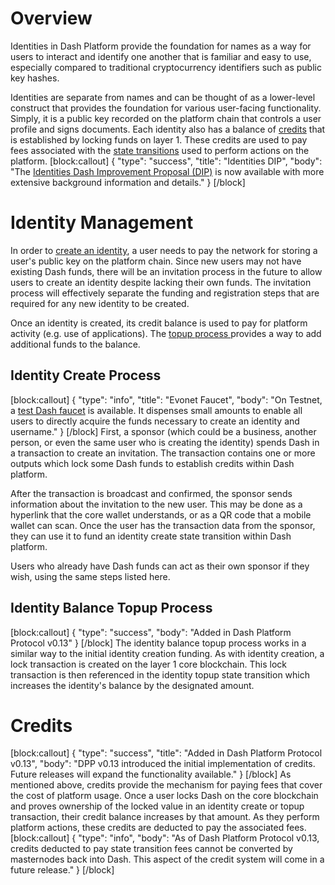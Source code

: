 # Overview

Identities in Dash Platform provide the foundation for names as a way for users to interact and identify one another that is familiar and easy to use, especially compared to traditional cryptocurrency identifiers such as public key hashes.

Identities are separate from names and can be thought of as a lower-level construct that provides the foundation for various user-facing functionality. Simply, it is a public key recorded on the platform chain that controls a user profile and signs documents. Each identity also has a balance of [credits](#credits) that is established by locking funds on layer 1. These credits are used to pay fees associated with the [state transitions](explanation-platform-protocol-state-transition) used to perform actions on the platform.
[block:callout]
{
  "type": "success",
  "title": "Identities DIP",
  "body": "The [Identities Dash Improvement Proposal (DIP)](https://github.com/dashpay/dips/blob/master/dip-0011.md) is now available with more extensive background information and details."
}
[/block]
# Identity Management

In order to [create an identity](#identity-create-process), a user needs to pay the network for storing a user's public key on the platform chain. Since new users may not have existing Dash funds, there will be an invitation process in the future to allow users to create an identity despite lacking their own funds. The invitation process will effectively separate the funding and registration steps that are required for any new identity to be created.

Once an identity is created, its credit balance is used to pay for platform activity (e.g. use of applications). The [topup process ](#identity-balance-topup-process) provides a way to add additional funds to the balance.

## Identity Create Process
[block:callout]
{
  "type": "info",
  "title": "Evonet Faucet",
  "body": "On Testnet, a [test Dash faucet](https://testnet-faucet.dash.org/) is available. It dispenses small amounts to enable all users to directly acquire the funds necessary to create an identity and username."
}
[/block]
First, a sponsor (which could be a business, another person, or even the same user who is creating the identity) spends Dash in a transaction to create an invitation. The transaction contains one or more outputs which lock some Dash funds to establish credits within Dash platform.

After the transaction is broadcast and confirmed, the sponsor sends information about the invitation to the new user. This may be done as a hyperlink that the core wallet understands, or as a QR code that a mobile wallet can scan. Once the user has the transaction data from the sponsor, they can use it to fund an identity create state transition within Dash platform.

Users who already have Dash funds can act as their own sponsor if they wish, using the same steps listed here.

## Identity Balance Topup Process
[block:callout]
{
  "type": "success",
  "body": "Added in Dash Platform Protocol v0.13"
}
[/block]
The identity balance topup process works in a similar way to the initial identity creation funding. As with identity creation, a lock transaction is created on the layer 1 core blockchain. This lock transaction is then referenced in the identity topup state transition which increases the identity's balance by the designated amount.

# Credits
[block:callout]
{
  "type": "success",
  "title": "Added in Dash Platform Protocol v0.13",
  "body": "DPP v0.13 introduced the initial implementation of credits. Future releases will expand the functionality available."
}
[/block]
As mentioned above, credits provide the mechanism for paying fees that cover the cost of platform usage. Once a user locks Dash on the core blockchain and proves ownership of the locked value in an identity create or topup transaction, their credit balance increases by that amount. As they perform platform actions, these credits are deducted to pay the associated fees.
[block:callout]
{
  "type": "info",
  "body": "As of Dash Platform Protocol v0.13, credits deducted to pay state transition fees cannot be converted by masternodes back into Dash. This aspect of the credit system will come in a future release."
}
[/block]